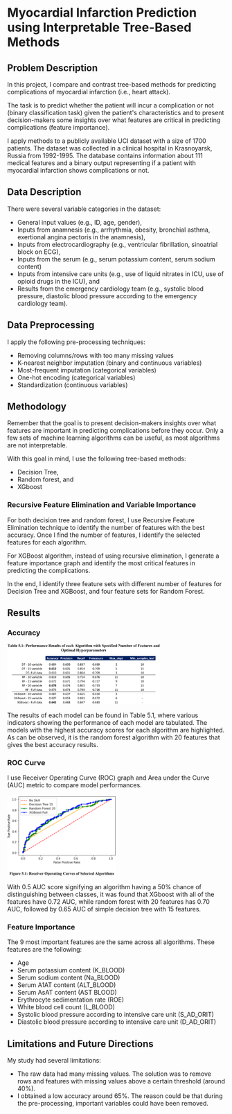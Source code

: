 # Myocardial Infarction Prediction using Interpretable Tree-Based Methods

## Problem Description

In this project, I compare and contrast tree-based methods for predicting complications of myocardial infarction (i.e., heart attack).

The task is to predict whether the patient will incur a complication or not (binary classification task) given the patient's characteristics and to present decision-makers some insights over what features are critical in predicting complications (feature importance).

I apply methods to a publicly available UCI dataset with a size of 1700 patients. The dataset was collected in a clinical hospital in Krasnoyarsk, Russia from 1992-1995. The database contains information about 111 medical features and a binary output representing if a patient with myocardial infarction shows complications or not.

## Data Description

There were several variable categories in the dataset:
- General input values (e.g., ID, age, gender),
- Inputs from anamnesis (e.g., arrhythmia, obesity, bronchial asthma, exertional angina pectoris in the anamnesis),
- Inputs from electrocardiography (e.g., ventricular fibrillation, sinoatrial block on ECG), 
- Inputs from the serum (e.g., serum potassium content, serum sodium content)
- Inputs from intensive care units (e.g., use of liquid nitrates in ICU, use of opioid drugs in the ICU), and
- Results from the emergency cardiology team (e.g., systolic blood pressure, diastolic blood pressure according to the emergency cardiology team).

## Data Preprocessing

I apply the following pre-processing techniques:

- Removing columns/rows with too many missing values
- K-nearest neighbor imputation (binary and continuous variables)
- Most-frequent imputation (categorical variables)
- One-hot encoding (categorical variables)
- Standardization (continuous variables)

## Methodology

Remember that the goal is to present decision-makers insights over what features are important in predicting complications before they occur. Only a few sets of machine learning algorithms can be useful, as most algorithms are not interpretable.

With this goal in mind, I use the following tree-based methods:

- Decision Tree,
- Random forest, and
- XGboost

### Recursive Feature Elimination and Variable Importance

For both decision tree and random forest, I use Recursive Feature Elimination technique to identify the number of features with the best accuracy. Once I find the number of features, I identify the selected features for each algorithm.

For XGBoost algorithm, instead of using recursive elimination, I generate a feature importance graph and identify the most critical features in predicting the complications.

In the end, I identify three feature sets with different number of features for Decision Tree and XGBoost, and four feature sets for Random Forest.

## Results

### Accuracy

<img src="figures/accuracy_table.png" width=70% height=70%>

The results of each model can be found in Table 5.1, where various indicators showing the performance of each model are tabulated. The models with the highest accuracy scores for each algorithm are highlighted. As can be observed, it is the random forest algorithm with 20 features that gives the best accuracy results.

### ROC Curve

I use Receiver Operating Curve (ROC) graph and Area under the Curve (AUC) metric to compare model performances.

<img src="figures/auc_graph.png" width=50% height=50%>

With 0.5 AUC score signifying an algorithm having a 50% chance of distinguishing between classes, it was found that XGboost with all of the features have 0.72 AUC, while random forest with 20 features has 0.70 AUC, followed by 0.65 AUC of simple decision tree with 15 features.

### Feature Importance

The 9 most important features are the same across all algorithms. These features are the following:

- Age
- Serum potassium content (K_BLOOD)
- Serum sodium content (Na_BLOOD)
- Serum A1AT content (ALT_BLOOD)
- Serum AsAT content (AST BLOOD)
- Erythrocyte sedimentation rate (ROE)
- White blood cell count (L_BLOOD) 
- Systolic blood pressure according to intensive care unit (S_AD_ORIT)
- Diastolic blood pressure according to intensive care unit (D_AD_ORIT)

## Limitations and Future Directions

My study had several limitations:

- The raw data had many missing values. The solution was to remove rows and features with missing values above a certain threshold (around 40%).
- I obtained a low accuracy around 65%. The reason could be that during the pre-processing, important variables could have been removed.
